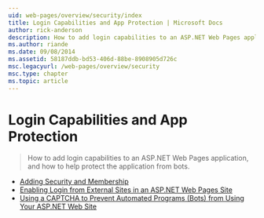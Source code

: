 ```yaml
---
uid: web-pages/overview/security/index
title: Login Capabilities and App Protection | Microsoft Docs
author: rick-anderson
description: How to add login capabilities to an ASP.NET Web Pages application, and how to help protect the application from bots.
ms.author: riande
ms.date: 09/08/2014
ms.assetid: 58187ddb-bd53-406d-88be-8908905d726c
msc.legacyurl: /web-pages/overview/security
msc.type: chapter
ms.topic: article
---
```

# Login Capabilities and App Protection

> How to add login capabilities to an ASP.NET Web Pages application, and how to help protect the application from bots.

- [Adding Security and Membership](16-adding-security-and-membership.md)
- [Enabling Login from External Sites in an ASP.NET Web Pages Site](enabling-login-from-external-sites-in-an-aspnet-web-pages-site.md)
- [Using a CAPTCHA to Prevent Automated Programs (Bots) from Using Your ASP.NET Web Site](using-a-catpcha-to-prevent-automated-programs-bots-from-using-your-aspnet-web-site.md)
